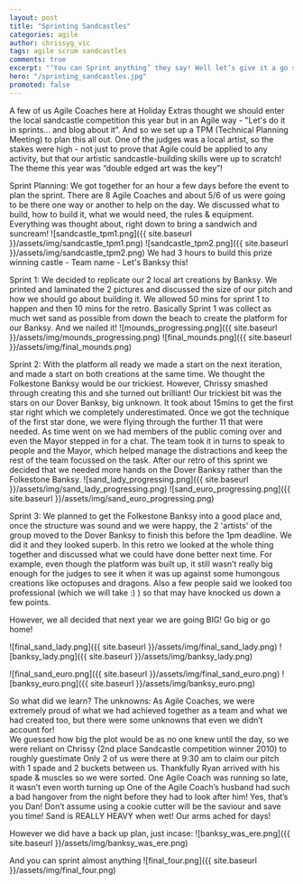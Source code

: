 ```yaml
---
layout: post
title: "Sprinting Sandcastles"
categories: agile
author: chrissyg_vic
tags: agile scrum sandcastles
comments: true
excerpt: "‘You can Sprint anything’ they say! Well let’s give it a go shall we? Agile Coaches + Sandcastle competition... what’s not to love?"
hero: "/sprinting_sandcastles.jpg"
promoted: false
---
```


A few of us Agile Coaches here at Holiday Extras thought we should enter the local sandcastle competition this year but in an Agile way - "Let's do it in sprints... and blog about it”.  And so we set up a TPM (Technical Planning Meeting) to plan this all out.  One of the judges was a local artist, so the stakes were high - not just to prove that Agile could be applied to any activity, but that our artistic sandcastle-building skills were up to scratch! The theme this year was “double edged art was the key”!

Sprint Planning:
We got together for an hour a few days before the event to plan the sprint.  There are 8 Agile Coaches and about 5/6 of us were going to be there one way or another to help on the day.  We discussed what to build, how to build it, what we would need, the rules & equipment.  Everything was thought about, right down to bring a sandwich and suncream!
![sandcastle_tpm1.png]({{ site.baseurl }}/assets/img/sandcastle_tpm1.png)
![sandcastle_tpm2.png]({{ site.baseurl }}/assets/img/sandcastle_tpm2.png)
We had 3 hours to build this prize winning castle - Team name - Let's Banksy this!

Sprint 1:
We decided to replicate our 2 local art creations by Banksy.  We printed and laminated the 2 pictures and discussed the size of our pitch and how we should go about building it.  We allowed 50 mins for sprint 1 to happen and then 10 mins for the retro.  Basically Sprint 1 was collect as much wet sand as possible from down the beach to create the platform for our Banksy.
And we nailed it!
![mounds_progressing.png]({{ site.baseurl }}/assets/img/mounds_progressing.png)
![final_mounds.png]({{ site.baseurl }}/assets/img/final_mounds.png)

Sprint 2:
With the platform all ready we made a start on the next iteration, and made a start on both creations at the same time.  We thought the Folkestone Banksy would be our trickiest. However, Chrissy smashed through creating this and she turned out brilliant!  Our trickiest bit was the stars on our Dover Banksy, big unknown.  It took about 15mins to get the first star right which we completely underestimated.  Once we got the technique of the first star done, we were flying through the further 11 that were needed.  As time went on we had members of the public coming over and even the Mayor stepped in for a chat.  The team took it in turns to speak to people and the Mayor, which helped manage the distractions and keep the rest of the team focussed on the task.
After our retro of this sprint we decided that we needed more hands on the Dover Banksy rather than the Folkestone Banksy.
![sand_lady_progressing.png]({{ site.baseurl }}/assets/img/sand_lady_progressing.png)
![sand_euro_progressing.png]({{ site.baseurl }}/assets/img/sand_euro_progressing.png)

Sprint 3:
We planned to get the Folkestone Banksy into a good place and, once the structure was sound and we were happy, the 2 'artists' of the group moved to the Dover Banksy to finish this before the 1pm deadline.  We did it and they looked superb.  In this retro we looked at the whole thing together and discussed what we could have done better next time. For example, even though the platform was built up, it still wasn’t really big enough for the judges to see it when it was up against some humongous creations like octopuses and dragons.  Also a few people said we looked too professional (which we will take :) ) so that may have knocked us down a few points.

However, we all decided that next year we are going BIG! Go big or go home!

![final_sand_lady.png]({{ site.baseurl }}/assets/img/final_sand_lady.png)
![banksy_lady.png]({{ site.baseurl }}/assets/img/banksy_lady.png)

![final_sand_euro.png]({{ site.baseurl }}/assets/img/final_sand_euro.png)
![banksy_euro.png]({{ site.baseurl }}/assets/img/banksy_euro.png)

So what did we learn?
The unknowns:
As Agile Coaches, we were extremely proud of what we had achieved together as a team and what we had created too, but there were some unknowns that even we didn’t account for!  
We guessed how big the plot would be as no one knew until the day, so we were reliant on Chrissy (2nd place Sandcastle competition winner 2010) to roughly guestimate
Only 2 of us were there at 9:30 am to claim our pitch with 1 spade and 2 buckets between us. Thankfully Ryan arrived with his spade & muscles so we were sorted.
One Agile Coach was running so late, it wasn’t even worth turning up
One of the Agile Coach’s husband had such a bad hangover from the night before they had to look after him!  Yes, that’s you Dan!
Don’t assume using a cookie cutter will be the saviour and save you time!
Sand is REALLY HEAVY when wet! Our arms ached for days!

However we did have a back up plan, just incase:
![banksy_was_ere.png]({{ site.baseurl }}/assets/img/banksy_was_ere.png)

And you can sprint almost anything
![final_four.png]({{ site.baseurl }}/assets/img/final_four.png)
